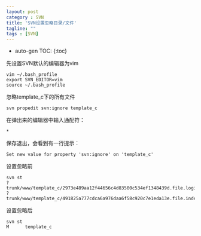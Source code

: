 ```yaml
---
layout: post
category : SVN
title: 'SVN设置忽略目录/文件'
tagline: ""
tags : [SVN]
---
```

* auto-gen TOC:
{:toc}

先设置SVN默认的编辑器为vim   

```
vim ~/.bash_profile
export SVN_EDITOR=vim
source ~/.bash_profile
```

忽略template_c下的所有文件

```
svn propedit svn:ignore template_c

```
在弹出来的编辑器中输入通配符：

```
*
```   
保存退出，会看到有一行提示：

```
Set new value for property 'svn:ignore' on 'template_c'
```
设置忽略前

```
svn st
?       trunk/www/template_c/2973e489aa12f44656c4d83500c534ef1348439d.file.login.html.php
?       trunk/www/template_c/491825a777cdca6a976daa6f58c920c7e1eda13e.file.index.html.php

```
设置忽略后

```
svn st
M      template_c
```

